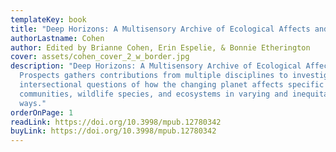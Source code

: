 ```yaml
---
templateKey: book
title: "Deep Horizons: A Multisensory Archive of Ecological Affects and Prospects"
authorLastname: Cohen
author: Edited by Brianne Cohen, Erin Espelie, & Bonnie Etherington
cover: assets/cohen_cover_2_w_border.jpg
description: "Deep Horizons: A Multisensory Archive of Ecological Affects and
  Prospects gathers contributions from multiple disciplines to investigate
  intersectional questions of how the changing planet affects specific peoples,
  communities, wildlife species, and ecosystems in varying and inequitable
  ways."
orderOnPage: 1
readLink: https://doi.org/10.3998/mpub.12780342
buyLink: https://doi.org/10.3998/mpub.12780342
---
```

